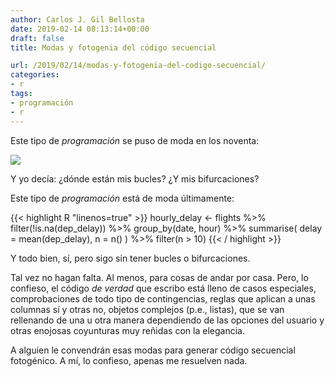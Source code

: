 ```yaml
---
author: Carlos J. Gil Bellosta
date: 2019-02-14 08:13:14+00:00
draft: false
title: Modas y fotogenia del código secuencial

url: /2019/02/14/modas-y-fotogenia-del-codigo-secuencial/
categories:
- r
tags:
- programación
- r
---
```


Este tipo de _programación_ se puso de moda en los noventa:

![](/wp-uploads/2019/02/clementine.png#center)

Y yo decía: ¿dónde están mis bucles? ¿Y mis bifurcaciones?

Este tipo de _programación_ está de moda últimamente:

{{< highlight R "linenos=true" >}}
hourly_delay <- flights %>%
  filter(!is.na(dep_delay)) %>%
  group_by(date, hour) %>%
  summarise(
    delay = mean(dep_delay),
    n = n() ) %>%
  filter(n > 10)
{{< / highlight >}}

Y todo bien, sí, pero sigo sin tener bucles o bifurcaciones.

Tal vez no hagan falta. Al menos, para cosas de andar por casa. Pero, lo confieso, el código _de verdad_ que escribo está lleno de casos especiales, comprobaciones de todo tipo de contingencias, reglas que aplican a unas columnas sí y otras no, objetos complejos (p.e., listas), que se van rellenando de una u otra manera dependiendo de las opciones del usuario y otras enojosas coyunturas muy reñidas con la elegancia.

A alguien le convendrán esas modas para generar código secuencial fotogénico. A mí, lo confieso, apenas me resuelven nada.